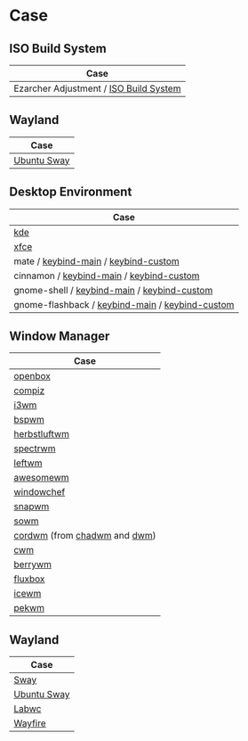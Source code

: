 

# Case


## ISO Build System

| Case |
| --- |
| Ezarcher Adjustment / [ISO Build System](https://github.com/samwhelp/ezarcher-adjustment/tree/main/project/ezarcher-adjustment-system)


## Wayland

| Case |
| --- |
| [Ubuntu Sway](https://samwhelp.github.io/note-about-ubuntu-sway/read/config/ubuntu-sway-adjustment/keybind.html) |


## Desktop Environment

| Case |
| --- |
| [kde](https://samwhelp.github.io/note-about-kde/read/config/keybind.html) |
| [xfce](https://samwhelp.github.io/note-about-xfce/read/scenario/main.html) |
| mate / [keybind-main](https://samwhelp.github.io/note-about-ubuntu/read/desktop_environment/mate/adjustment/keybind-main.html) / [keybind-custom](https://samwhelp.github.io/note-about-ubuntu/read/desktop_environment/mate/adjustment/keybind-custom.html) |
| cinnamon / [keybind-main](https://samwhelp.github.io/note-about-ubuntu/read/desktop_environment/cinnamon/adjustment/keybind-main.html) / [keybind-custom](https://samwhelp.github.io/note-about-ubuntu/read/desktop_environment/cinnamon/adjustment/keybind-custom.html) |
| gnome-shell / [keybind-main](https://samwhelp.github.io/note-about-ubuntu/read/desktop_environment/gnome-shell/adjustment/keybind-main.html) / [keybind-custom](https://samwhelp.github.io/note-about-ubuntu/read/desktop_environment/gnome-shell/adjustment/keybind-custom.html) |
| gnome-flashback / [keybind-main](https://samwhelp.github.io/note-about-ubuntu/read/desktop_environment/gnome-flashback/adjustment/keybind-main.html) / [keybind-custom](https://samwhelp.github.io/note-about-ubuntu/read/desktop_environment/gnome-flashback/adjustment/keybind-custom.html) |


## Window Manager

| Case |
| --- |
| [openbox](https://samwhelp.github.io/note-about-openbox/read/config/main/keybind.html)|
| [compiz](https://samwhelp.github.io/note-about-compiz/) |
| [i3wm](https://samwhelp.github.io/note-about-i3wm/read/scenario/main.html) |
| [bspwm](https://samwhelp.github.io/note-about-bspwm/read/scenario/main.html) |
| [herbstluftwm](https://samwhelp.github.io/note-about-herbstluftwm/read/scenario.html) |
| [spectrwm](https://samwhelp.github.io/note-about-spectrwm/read/scenario.html) |
| [leftwm](https://samwhelp.github.io/note-about-leftwm/read/scenario.html) |
| [awesomewm](https://samwhelp.github.io/note-about-awesomewm/read/my.html) |
| [windowchef](https://samwhelp.github.io/note-about-windowchef/read/config.html) |
| [snapwm](https://github.com/samwhelp/snapwm-config/blob/main/asset/config/snapwm/key.conf) |
| [sowm](https://samwhelp.github.io/note-about-sowm/read/config.html) |
| [cordwm](https://github.com/samwhelp/cordwm/blob/main/asset/usr/share/cordwm/docs/spec-keybind.md) (from [chadwm](https://github.com/siduck/chadwm) and [dwm](https://dwm.suckless.org/)) |
| [cwm](https://github.com/samwhelp/system-modeling/blob/main/profile/main/overlay/etc/skel/.local/share/cwmrc-profile/main/cwmrc) |
| [berrywm](https://github.com/samwhelp/system-modeling/tree/main/profile/main/overlay/etc/skel/.local/share/berrywmrc-profile) |
| [fluxbox](https://github.com/samwhelp/system-modeling/tree/main/profile/main/overlay/etc/skel/.local/share/fluxboxrc-profile/main) |
| [icewm](https://github.com/samwhelp/system-modeling/blob/main/profile/main/overlay/etc/skel/.local/share/icewmrc-profile/start/keys) |
| [pekwm](https://github.com/samwhelp/system-modeling/tree/main/profile/main/overlay/etc/skel/.local/share/pekwmrc-profile/main) |




## Wayland

| Case |
| --- |
| [Sway](https://samwhelp.github.io/note-about-sway/) |
| [Ubuntu Sway](https://samwhelp.github.io/note-about-ubuntu-sway/read/config/ubuntu-sway-adjustment/keybind.html) |
| [Labwc](https://github.com/samwhelp/system-modeling/tree/main/profile/main/overlay/etc/skel/.config/labwc) |
| [Wayfire](https://samwhelp.github.io/note-about-wayfire/) |

